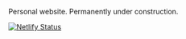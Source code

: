 Personal website. Permanently under construction.

[![Netlify Status](https://api.netlify.com/api/v1/badges/c462e1e1-b87d-47de-929c-958f252a4ed7/deploy-status)](https://app.netlify.com/sites/rados/deploys)